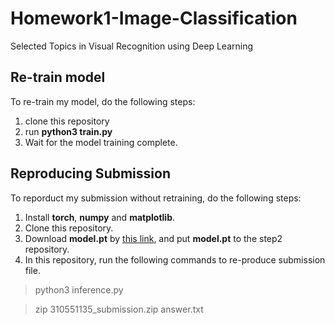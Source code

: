 # Homework1-Image-Classification
Selected Topics in Visual Recognition using Deep Learning

## Re-train model
To re-train my model, do the following steps:
1. clone this repository
2. run **python3 train.py**
3. Wait for the model training complete.

## Reproducing Submission
To reporduct my submission without retraining, do the following steps:
1. Install **torch**, **numpy** and **matplotlib**.
2. Clone this repository.
3. Download **model.pt** by [this link](https://drive.google.com/drive/folders/1wtAgh4C-B7gIhes0MzAKbakclJ8FRcvZ?usp=sharing), and put **model.pt** to the step2 repository.
3. In this repository, run the following commands to re-produce submission file.
> python3 inference.py

> zip 310551135_submission.zip answer.txt
